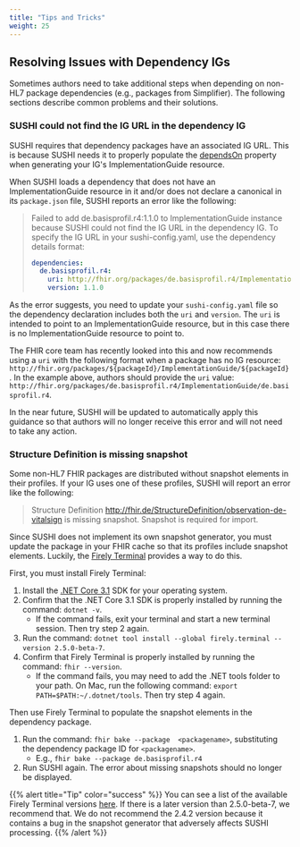 ```yaml
---
title: "Tips and Tricks"
weight: 25
---
```


## Resolving Issues with Dependency IGs

Sometimes authors need to take additional steps when depending on non-HL7 package dependencies (e.g., packages from Simplifier). The following sections describe common problems and their solutions.

### SUSHI could not find the IG URL in the dependency IG

SUSHI requires that dependency packages have an associated IG URL. This is because SUSHI needs it to properly populate the [dependsOn](http://build.fhir.org/implementationguide-definitions.html#ImplementationGuide.dependsOn) property when generating your IG's ImplementationGuide resource.

When SUSHI loads a dependency that does not have an ImplementationGuide resource in it and/or does not declare a canonical in its `package.json` file, SUSHI reports an error like the following:

> Failed to add de.basisprofil.r4:1.1.0 to ImplementationGuide instance because SUSHI could not find the IG URL in the dependency IG. To specify the IG URL in your sushi-config.yaml, use the dependency details format:
>
> ```yaml
> dependencies:
>   de.basisprofil.r4:
>     uri: http://fhir.org/packages/de.basisprofil.r4/ImplementationGuide/de.basisprofil.r4
>     version: 1.1.0
> ```

As the error suggests, you need to update your `sushi-config.yaml` file so the dependency declaration includes both the `uri` and `version`. The `uri` is intended to point to an ImplementationGuide resource, but in this case there is no ImplementationGuide resource to point to.

The FHIR core team has recently looked into this and now recommends using a `uri` with the following format when a package has no IG resource: `http://fhir.org/packages/${packageId}/ImplementationGuide/${packageId}`. In the example above, authors should provide the `uri` value: `http://fhir.org/packages/de.basisprofil.r4/ImplementationGuide/de.basisprofil.r4`.

In the near future, SUSHI will be updated to automatically apply this guidance so that authors will no longer receive this error and will not need to take any action.

### Structure Definition is missing snapshot

Some non-HL7 FHIR packages are distributed without snapshot elements in their profiles. If your IG uses one of these profiles, SUSHI will report an error like the following:

> Structure Definition http://fhir.de/StructureDefinition/observation-de-vitalsign is missing snapshot. Snapshot is required for import.

Since SUSHI does not implement its own snapshot generator, you must update the package in your FHIR cache so that its profiles include snapshot elements. Luckily, the [Firely Terminal](https://fire.ly/products/firely-terminal/) provides a way to do this.

First, you must install Firely Terminal:
1. Install the [.NET Core 3.1](https://dotnet.microsoft.com/en-us/download/dotnet/3.1) SDK for your operating system.
2. Confirm that the .NET Core 3.1 SDK is properly installed by running the command: `dotnet -v`.
    * If the command fails, exit your terminal and start a new terminal session. Then try step 2 again.
3. Run the command: `dotnet tool install --global firely.terminal --version 2.5.0-beta-7`.
4. Confirm that Firely Terminal is properly installed by running the command: `fhir --version`.
    * If the command fails, you may need to add the .NET tools folder to your path. On Mac, run the following command: `export PATH=$PATH:~/.dotnet/tools`. Then try step 4 again.

Then use Firely Terminal to populate the snapshot elements in the dependency package.
1. Run the command: `fhir bake --package  <packagename>`, substituting the dependency package ID for `<packagename>`.
    * E.g., `fhir bake --package de.basisprofil.r4`
2. Run SUSHI again. The error about missing snapshots should no longer be displayed.

{{% alert title="Tip" color="success" %}}
You can see a list of the available Firely Terminal versions [here](https://www.nuget.org/packages/Firely.Terminal). If there is a later version than 2.5.0-beta-7, we recommend that. We do not recommend the 2.4.2 version because it contains a bug in the snapshot generator that adversely affects SUSHI processing.
{{% /alert %}}